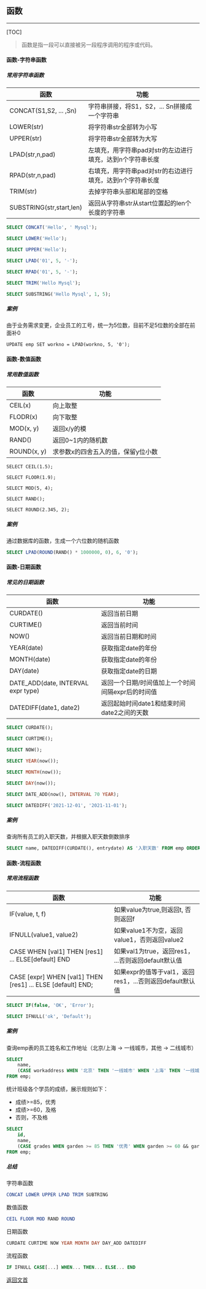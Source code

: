 ## 函数

---

[TOC]

> 函数是指一段可以直接被另一段程序调用的程序或代码。



#### 函数-字符串函数

##### 常用字符串函数

| 函数                     | 功能                                                      |
| ------------------------ | --------------------------------------------------------- |
| CONCAT(S1,S2, ... ,Sn)   | 字符串拼接，将S1，S2，... Sn拼接成一个字符串              |
| LOWER(str)               | 将字符串str全部转为小写                                   |
| UPPER(str)               | 将字符串str全部转为大写                                   |
| LPAD(str,n,pad)          | 左填充，用字符串pad对str的左边进行填充，达到n个字符串长度 |
| RPAD(str,n,pad)          | 右填充，用字符串pad对str的右边进行填充，达到n个字符串长度 |
| TRIM(str)                | 去掉字符串头部和尾部的空格                                |
| SUBSTRING(str,start,len) | 返回从字符串str从start位置起的len个长度的字符串           |

```sql
SELECT CONCAT('Hello', ' Mysql');

SELECT LOWER('Hello');

SELECT UPPER('Hello');

SELECT LPAD('01', 5, '-');

SELECT RPAD('01', 5, '-');

SELECT TRIM('Hello Mysql');

SELECT SUBSTRING('Hello Mysql', 1, 5);
```

##### 案例

由于业务需求变更，企业员工的工号，统一为5位数，目前不足5位数的全部在前面补0

```mysql
UPDATE emp SET workno = LPAD(workno, 5, '0');
```



#### 函数-数值函数

##### 常用数值函数

| 函数        | 功能                               |
| ----------- | ---------------------------------- |
| CEIL(x)     | 向上取整                           |
| FLODR(x)    | 向下取整                           |
| MOD(x, y)   | 返回x/y的模                        |
| RAND()      | 返回0~1内的随机数                  |
| ROUND(x, y) | 求参数x的四舍五入的值，保留y位小数 |



```mysql
SELECT CEIL(1.5);

SELECT FLOOR(1.9);

SELECT MOD(5, 4);

SELECT RAND();

SELECT ROUND(2.345, 2);
```

##### 案例

通过数据库的函数，生成一个六位数的随机函数

```sql
SELECT LPAD(ROUND(RAND() * 1000000, 0), 6, '0');
```



#### 函数-日期函数

##### 常见的日期函数

| 函数                               | 功能                                              |
| ---------------------------------- | ------------------------------------------------- |
| CURDATE()                          | 返回当前日期                                      |
| CURTIME()                          | 返回当前时间                                      |
| NOW()                              | 返回当前日期和时间                                |
| YEAR(date)                         | 获取指定date的年份                                |
| MONTH(date)                        | 获取指定date的年份                                |
| DAY(date)                          | 获取指定date的日期                                |
| DATE_ADD(date, INTERVAL expr type) | 返回一个日期/时间值加上一个时间间隔expr后的时间值 |
| DATEDIFF(date1, date2)             | 返回起始时间date1和结束时间date2之间的天数        |

```sql
SELECT CURDATE();

SELECT CURTIME();

SELECT NOW();

SELECT YEAR(now());

SELECT MONTH(now());

SELECT DAY(now());

SELECT DATE_ADD(now(), INTERVAL 70 YEAR);

SELECT DATEDIFF('2021-12-01', '2021-11-01');
```

##### 案例

查询所有员工的入职天数，并根据入职天数倒数排序

```sql
SELECT name, DATEDIFF(CURDATE(), entrydate) AS '入职天数' FROM emp ORDER BY 入职天数 DESC;
```



#### 函数-流程函数

##### 常用流程函数

| 函数                                                        | 功能                                                     |
| ----------------------------------------------------------- | -------------------------------------------------------- |
| IF(value, t, f)                                             | 如果value为true,则返回t, 否则返回f                       |
| IFNULL(value1, value2)                                      | 如果value1不为空，返回value1，否则返回value2             |
| CASE WHEN [val1] THEN [res1] ... ELSE[default] END          | 如果val1为true，返回res1， ...否则返回default默认值      |
| CASE [expr] WHEN [val1] THEN [res1] ... ELSE [default] END; | 如果expr的值等于val1，返回res1，...否则返回default默认值 |

```sql
SELECT IF(false, 'OK', 'Error');

SELECT IFNULL('ok', 'Default');
```

##### 案例

查询emp表的员工姓名和工作地址（北京/上海 -> 一线城市，其他 -> 二线城市）

```sql
SELECT
	name, 
	(CASE workaddress WHEN '北京' THEN '一线城市' WHEN '上海' THEN '一线城市' ELSE '二线城市' END) AS '工作地址'
FROM emp;
```

统计班级各个学员的成绩，展示规则如下：

* 成绩>=85，优秀
* 成绩>=60，及格
* 否则，不及格

```sql
SELECT
	id,
	name,
	(CASE grades WHEN garden >= 85 THEN '优秀' WHEN garden >= 60 && garden <= 85 THEN '及格' ELSE '不及格' END) AS '成绩'
FROM emp;	
```



##### 总结

字符串函数

```sql
CONCAT LOWER UPPER LPAD TRIM SUBTRING
```

数值函数

```sql
CEIL FLOOR MOD RAND ROUND
```

日期函数

```sql
CURDATE CURTIME NOW YEAR MONTH DAY DAY_ADD DATEDIFF
```

流程函数

```sql
IF IFNULL CASE[...] WHEN... THEN... ELSE... END
```



[返回文首](#函数)
